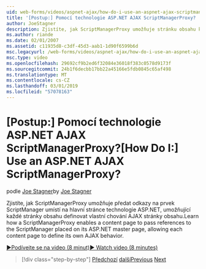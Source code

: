 ```yaml
---
uid: web-forms/videos/aspnet-ajax/how-do-i-use-an-aspnet-ajax-scriptmanagerproxy
title: '[Postup:] Pomocí technologie ASP.NET AJAX ScriptManagerProxy? | Dokumenty Microsoft'
author: JoeStagner
description: Zjistíte, jak ScriptManagerProxy umožňuje stránku obsahu k předání odkazy na prvek ScriptManager umístí na hlavní stránce technologie ASP.NET, umožňující každé stránky obsahu t...
ms.author: riande
ms.date: 02/01/2007
ms.assetid: c11935d8-c3df-45d3-aab1-1d90f6599b6d
msc.legacyurl: /web-forms/videos/aspnet-ajax/how-do-i-use-an-aspnet-ajax-scriptmanagerproxy
msc.type: video
ms.openlocfilehash: 29692cf9b2ed6f32084e36018f383c0578d9173f
ms.sourcegitcommit: 24b1f6decbb17bb22a45166e5fdb0845c65af498
ms.translationtype: MT
ms.contentlocale: cs-CZ
ms.lasthandoff: 03/01/2019
ms.locfileid: "57078163"
---
```

<a name="how-do-i-use-an-aspnet-ajax-scriptmanagerproxy"></a><span data-ttu-id="2aadd-104">[Postup:] Pomocí technologie ASP.NET AJAX ScriptManagerProxy?</span><span class="sxs-lookup"><span data-stu-id="2aadd-104">[How Do I:] Use an ASP.NET AJAX ScriptManagerProxy?</span></span>
====================
<span data-ttu-id="2aadd-105">podle [Joe Stagner](https://github.com/JoeStagner)</span><span class="sxs-lookup"><span data-stu-id="2aadd-105">by [Joe Stagner](https://github.com/JoeStagner)</span></span>

<span data-ttu-id="2aadd-106">Zjistíte, jak ScriptManagerProxy umožňuje předat odkazy na prvek ScriptManager umístí na hlavní stránce technologie ASP.NET, umožňující každé stránky obsahu definovat vlastní chování AJAX stránky obsahu.</span><span class="sxs-lookup"><span data-stu-id="2aadd-106">Learn how a ScriptManagerProxy enables a content page to pass references to the ScriptManager placed on its ASP.NET master page, allowing each content page to define its own AJAX behavior.</span></span>

[<span data-ttu-id="2aadd-107">&#9654;Podívejte se na video (8 minut)</span><span class="sxs-lookup"><span data-stu-id="2aadd-107">&#9654; Watch video (8 minutes)</span></span>](https://channel9.msdn.com/Blogs/ASP-NET-Site-Videos/how-do-i-use-an-aspnet-ajax-scriptmanagerproxy)

> [!div class="step-by-step"]
> <span data-ttu-id="2aadd-108">[Předchozí](how-do-i-use-the-aspnet-ajax-client-library-controls.md)
> [další](how-do-i-use-the-aspnet-ajax-roundedcorners-extender.md)</span><span class="sxs-lookup"><span data-stu-id="2aadd-108">[Previous](how-do-i-use-the-aspnet-ajax-client-library-controls.md)
[Next](how-do-i-use-the-aspnet-ajax-roundedcorners-extender.md)</span></span>
